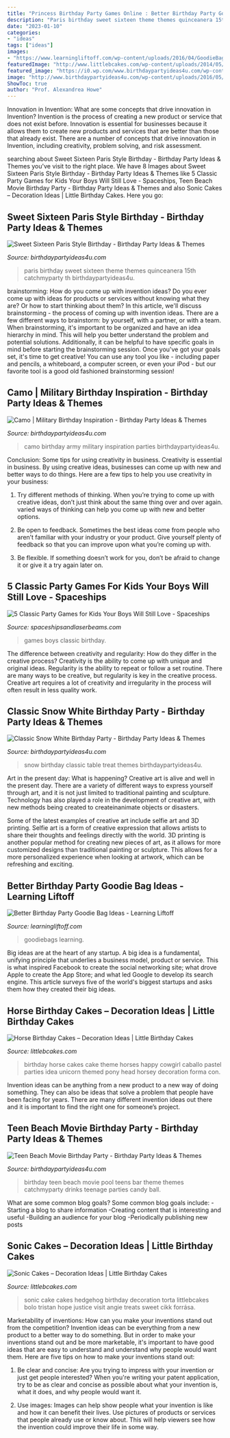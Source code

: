 ```yaml
---
title: "Princess Birthday Party Games Online : Better Birthday Party Goodie Bag Ideas"
description: "Paris birthday sweet sixteen theme themes quinceanera 15th catchmyparty th birthdaypartyideas4u"
date: "2023-01-10"
categories:
- "ideas"
tags: ["ideas"]
images:
- "https://www.learningliftoff.com/wp-content/uploads/2016/04/GoodieBags_EnhanceLearning-730x390.jpg"
featuredImage: "http://www.littlebcakes.com/wp-content/uploads/2014/05/Sonic-Cakes.jpg"
featured_image: "https://i0.wp.com/www.birthdaypartyideas4u.com/wp-content/uploads/2015/03/teen-beach-movie-birthday-party-drinks-the-bar.jpg"
image: "http://www.birthdaypartyideas4u.com/wp-content/uploads/2016/05/Classic-Snow-White-Birthday-Party-Treat-Table-600x800.jpg"
ShowToc: true
author: "Prof. Alexandrea Howe"
---
```



Innovation in Invention: What are some concepts that drive innovation in Invention?
Invention is the process of creating a new product or service that does not exist before. Innovation is essential for businesses because it allows them to create new products and services that are better than those that already exist. There are a number of concepts that drive innovation in Invention, including creativity, problem solving, and risk assessment.

	

		
searching about Sweet Sixteen Paris Style Birthday - Birthday Party Ideas &amp; Themes you've visit to the right place. We have 8 Images about Sweet Sixteen Paris Style Birthday - Birthday Party Ideas &amp; Themes like 5 Classic Party Games for Kids Your Boys Will Still Love - Spaceships, Teen Beach Movie Birthday Party - Birthday Party Ideas &amp; Themes and also Sonic Cakes – Decoration Ideas | Little Birthday Cakes. Here you go:
		
    
## Sweet Sixteen Paris Style Birthday - Birthday Party Ideas &amp; Themes

<img loading=lazy src="http://i2.wp.com/www.birthdaypartyideas4u.com/wp-content/uploads/2016/07/Sweet-Sixteen-Paris-Style-Birthday-Rice-Krispy-Treats.jpg" onerror="this.onerror=null;this.src='https://tse3.mm.bing.net/th?id=OIP.cbNPw2-lZB_E5N33krXcswHaLG&amp;pid=15.1';" alt="Sweet Sixteen Paris Style Birthday - Birthday Party Ideas &amp; Themes">

_Source: birthdaypartyideas4u.com_

>paris birthday sweet sixteen theme themes quinceanera 15th catchmyparty th birthdaypartyideas4u. 

	

brainstorming: How do you come up with invention ideas?
Do you ever come up with ideas for products or services without knowing what they are? Or how to start thinking about them? In this article, we'll discuss brainstorming - the process of coming up with invention ideas.
There are a few different ways to brainstorm: by yourself, with a partner, or with a team. When brainstorming, it's important to be organized and have an idea hierarchy in mind. This will help you better understand the problem and potential solutions. Additionally, it can be helpful to have specific goals in mind before starting the brainstorming session. Once you've got your goals set, it's time to get creative! You can use any tool you like - including paper and pencils, a whiteboard, a computer screen, or even your iPod - but our favorite tool is a good old fashioned brainstorming session!

    
## Camo | Military Birthday Inspiration - Birthday Party Ideas &amp; Themes

<img loading=lazy src="http://birthdaypartyideas4u.com/wp-content/uploads/2018/05/In-The-Army-party.jpg" onerror="this.onerror=null;this.src='https://tse2.mm.bing.net/th?id=OIP.E4dATH7f3D8HaK47vKp1vgHaLZ&amp;pid=15.1';" alt="Camo | Military Birthday Inspiration - Birthday Party Ideas &amp; Themes">

_Source: birthdaypartyideas4u.com_

>camo birthday army military inspiration parties birthdaypartyideas4u. 

	

Conclusion: Some tips for using creativity in business.
Creativity is essential in business. By using creative ideas, businesses can come up with new and better ways to do things. Here are a few tips to help you use creativity in your business:
1. Try different methods of thinking. When you’re trying to come up with creative ideas, don’t just think about the same thing over and over again. varied ways of thinking can help you come up with new and better options.

2. Be open to feedback. Sometimes the best ideas come from people who aren’t familiar with your industry or your product. Give yourself plenty of feedback so that you can improve upon what you’re coming up with.

3. Be flexible. If something doesn’t work for you, don’t be afraid to change it or give it a try again later on.

    
## 5 Classic Party Games For Kids Your Boys Will Still Love - Spaceships

<img loading=lazy src="https://spaceshipsandlaserbeams.com/wp-content/uploads/2015/09/classic-birthday-party-games-for-kids.jpg" onerror="this.onerror=null;this.src='https://tse1.mm.bing.net/th?id=OIP.go-bfwuLDn5iEHW61uZgcgHaLH&amp;pid=15.1';" alt="5 Classic Party Games for Kids Your Boys Will Still Love - Spaceships">

_Source: spaceshipsandlaserbeams.com_

>games boys classic birthday. 

	

The difference between creativity and regularity: How do they differ in the creative process?
Creativity is the ability to come up with unique and original ideas. Regularity is the ability to repeat or follow a set routine. There are many ways to be creative, but regularity is key in the creative process. Creative art requires a lot of creativity and irregularity in the process will often result in less quality work.

    
## Classic Snow White Birthday Party - Birthday Party Ideas &amp; Themes

<img loading=lazy src="http://www.birthdaypartyideas4u.com/wp-content/uploads/2016/05/Classic-Snow-White-Birthday-Party-Treat-Table-600x800.jpg" onerror="this.onerror=null;this.src='https://tse3.mm.bing.net/th?id=OIP.4sCVXMRfx2Epfu-wzQ7DbwHaJ4&amp;pid=15.1';" alt="Classic Snow White Birthday Party - Birthday Party Ideas &amp; Themes">

_Source: birthdaypartyideas4u.com_

>snow birthday classic table treat themes birthdaypartyideas4u. 

	

Art in the present day: What is happening?
Creative art is alive and well in the present day. There are a variety of different ways to express yourself through art, and it is not just limited to traditional painting and sculpture. Technology has also played a role in the development of creative art, with new methods being created to createinanimate objects or disasters. 

Some of the latest examples of creative art include selfie art and 3D printing. Selfie art is a form of creative expression that allows artists to share their thoughts and feelings directly with the world. 3D printing is another popular method for creating new pieces of art, as it allows for more customized designs than traditional painting or sculpture. This allows for a more personalized experience when looking at artwork, which can be refreshing and exciting.

    
## Better Birthday Party Goodie Bag Ideas - Learning Liftoff

<img loading=lazy src="https://www.learningliftoff.com/wp-content/uploads/2016/04/GoodieBags_EnhanceLearning-730x390.jpg" onerror="this.onerror=null;this.src='https://tse2.mm.bing.net/th?id=OIP.SyL79HOALbkMh2uEdVsKfQHaD9&amp;pid=15.1';" alt="Better Birthday Party Goodie Bag Ideas - Learning Liftoff">

_Source: learningliftoff.com_

>goodiebags learning. 

	

Big ideas are at the heart of any startup. A big idea is a fundamental, unifying principle that underlies a business model, product or service. This is what inspired Facebook to create the social networking site; what drove Apple to create the App Store; and what led Google to develop its search engine. This article surveys five of the world's biggest startups and asks them how they created their big ideas.

    
## Horse Birthday Cakes – Decoration Ideas | Little Birthday Cakes

<img loading=lazy src="http://www.littlebcakes.com/wp-content/uploads/2014/01/Horse-Birthday-Cakes.jpg" onerror="this.onerror=null;this.src='https://tse2.mm.bing.net/th?id=OIP.VEX4sbyCVWXT0n1UoDJrXAHaHe&amp;pid=15.1';" alt="Horse Birthday Cakes – Decoration Ideas | Little Birthday Cakes">

_Source: littlebcakes.com_

>birthday horse cakes cake theme horses happy cowgirl caballo pastel parties idea unicorn themed pony head horsey decoration forma con. 

	

Invention ideas can be anything from a new product to a new way of doing something. They can also be ideas that solve a problem that people have been facing for years. There are many different invention ideas out there and it is important to find the right one for someone’s project.

    
## Teen Beach Movie Birthday Party - Birthday Party Ideas &amp; Themes

<img loading=lazy src="https://i0.wp.com/www.birthdaypartyideas4u.com/wp-content/uploads/2015/03/teen-beach-movie-birthday-party-drinks-the-bar.jpg" onerror="this.onerror=null;this.src='https://tse4.mm.bing.net/th?id=OIP.s-49exTikKlLo0AozNEt5wHaKf&amp;pid=15.1';" alt="Teen Beach Movie Birthday Party - Birthday Party Ideas &amp; Themes">

_Source: birthdaypartyideas4u.com_

>birthday teen beach movie pool teens bar theme themes catchmyparty drinks teenage parties candy ball. 

	

What are some common blog goals?
Some common blog goals include: 
-Starting a blog to share information 
-Creating content that is interesting and useful 
-Building an audience for your blog 
-Periodically publishing new posts

    
## Sonic Cakes – Decoration Ideas | Little Birthday Cakes

<img loading=lazy src="http://www.littlebcakes.com/wp-content/uploads/2014/05/Sonic-Cakes.jpg" onerror="this.onerror=null;this.src='https://tse3.mm.bing.net/th?id=OIP.wQcqkya4Qa3-Zak9ctukCQHaJ4&amp;pid=15.1';" alt="Sonic Cakes – Decoration Ideas | Little Birthday Cakes">

_Source: littlebcakes.com_

>sonic cake cakes hedgehog birthday decoration torta littlebcakes bolo tristan hope justice visit angie treats sweet cikk forrása. 

	

Marketability of inventions: How can you make your inventions stand out from the competition?
Invention ideas can be everything from a new product to a better way to do something. But in order to make your inventions stand out and be more marketable, it's important to have good ideas that are easy to understand and understand why people would want them. Here are five tips on how to make your inventions stand out:
1. Be clear and concise: Are you trying to impress with your invention or just get people interested? When you're writing your patent application, try to be as clear and concise as possible about what your invention is, what it does, and why people would want it.

2. Use images: Images can help show people what your invention is like and how it can benefit their lives. Use pictures of products or services that people already use or know about. This will help viewers see how the invention could improve their life in some way.


